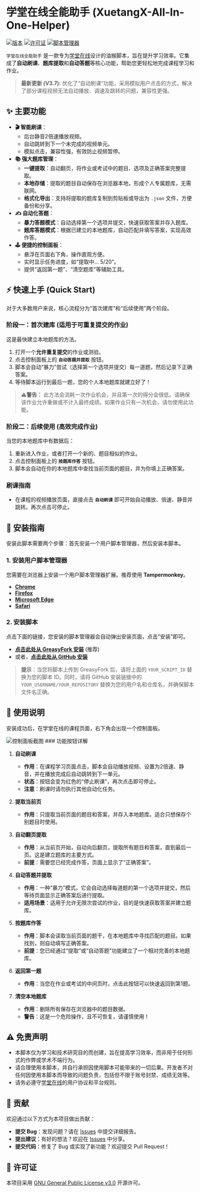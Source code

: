 # 学堂在线全能助手 (XuetangX-All-In-One-Helper)

[![版本](https://img.shields.io/badge/version-3.7-blue.svg)](https://github.com/YOUR_USERNAME/YOUR_REPOSITORY)
[![许可证](https://img.shields.io/badge/License-GPL%20v3-blue.svg)](https://www.gnu.org/licenses/gpl-3.0)
[![脚本管理器](https://img.shields.io/badge/Tampermonkey-必需-orange.svg)](https://www.tampermonkey.net/)

 `学堂在线全能助手` 是一款专为[学堂在线](https://www.xuetangx.com/)设计的油猴脚本，旨在提升学习效率。它集成了**自动刷课**、**题库提取**和**自动答题**等核心功能，帮助您更轻松地完成课程学习和作业。

> **最新更新 (V3.7):** 优化了“自动刷课”功能，采用模拟用户点击的方式，解决了部分课程视频无法自动播放、调速及跳转的问题，兼容性更强。

## ✨ 主要功能

-   **🎬 智能刷课**：
    -   后台静音2倍速播放视频。
    -   自动跳转到下一个未完成的视频单元。
    -   模拟点击，兼容性强，有效防止视频暂停。
-   **📚 强大题库管理**：
    -   **一键提取**：自动翻页，将作业或考试中的题目、选项及正确答案完整提取。
    -   **本地存储**：提取的题目自动保存在浏览器本地，形成个人专属题库，无需联网。
    -   **格式化导出**：支持将提取的题库复制到剪贴板或导出为 `.json` 文件，方便备份和分享。
-   **✍️ 自动化答题**：
    -   **暴力答题模式**：自动选择第一个选项并提交，快速获取答案并存入题库。
    -   **题库答题模式**：根据已建立的本地题库，自动匹配并填写答案，实现高效作答。
-   **🕹️ 便捷的控制面板**：
    -   悬浮在页面右下角，操作直观方便。
    -   实时显示任务进度，如“提取中... 5/20”。
    -   提供“返回第一题”、“清空题库”等辅助工具。

## ⚡ 快速上手 (Quick Start)

对于大多数用户来说，核心流程分为“首次建库”和“后续使用”两个阶段。

### 阶段一：首次建库 (适用于可重复提交的作业)

这是最快建立本地题库的方法。

1.  打开一个**允许重复提交**的作业或测验。
2.  点击控制面板上的 **`自动答题并提取`** 按钮。
3.  脚本会自动“暴力”尝试（选择第一个选项并提交）每一道题，然后记录下正确答案。
4.  等待脚本运行到最后一题，您的个人本地题库就建立好了！

> **⚠️警告：** 此方法会消耗一次作业机会，并且第一次的得分会很低。请确保该作业允许重做或不计入最终成绩。如果作业只有一次机会，请勿使用此功能。

### 阶段二：后续使用 (高效完成作业)

当您的本地题库中有数据后：

1.  重新进入作业，或者打开一个新的、题目相似的作业。
2.  点击控制面板上的 **`按题库作答`** 按钮。
3.  脚本会自动在你的本地题库中查找当前页面的题目，并为你填上正确答案。

### 刷课指南

-   在课程的视频播放页面，直接点击 **`自动刷课`** 即可开始自动播放、倍速、静音并跳转。再次点击可停止。

## 🚀 安装指南

安装此脚本需要两个步骤：首先安装一个用户脚本管理器，然后安装本脚本。

### 1. 安装用户脚本管理器

您需要在浏览器上安装一个用户脚本管理器扩展。推荐使用 **Tampermonkey**。

-   [**Chrome**](https://chrome.google.com/webstore/detail/tampermonkey/dhdgffkkebhmkfjojejmpbldmpobfkfo)
-   [**Firefox**](https://addons.mozilla.org/en-US/firefox/addon/tampermonkey/)
-   [**Microsoft Edge**](https://microsoftedge.microsoft.com/addons/detail/tampermonkey/iikmkjmpaadaobahmlepeloendndfphd)
-   [**Safari**](https://apps.apple.com/app/apple-store/id1482490089)

### 2. 安装脚本

点击下面的链接，您安装的脚本管理器会自动弹出安装页面，点击“安装”即可。

-   **[点击此处从 GreasyFork 安装](https://greasyfork.org/scripts/YOUR_SCRIPT_ID)** (推荐)
-   或者，[**点击此处从 GitHub 安装**](https://github.com/YOUR_USERNAME/YOUR_REPOSITORY/raw/main/script.user.js)

> **提示**：当您将脚本上传到 GreasyFork 后，请将上面的 `YOUR_SCRIPT_ID` 替换为您的脚本 ID。同时，请将 GitHub 安装链接中的 `YOUR_USERNAME/YOUR_REPOSITORY` 替换为您的用户名和仓库名，并确保脚本文件名正确。

## 📖 使用说明

安装成功后，在学堂在线的课程页面，右下角会出现一个控制面板。

![控制面板截图](https://i.imgur.com/your-screenshot-url.png) ### 功能按钮详解

1.  **自动刷课**
    -   **作用**：在课程学习页面点击，脚本会自动播放视频、设置为2倍速、静音，并在播放完成后自动跳转到下一单元。
    -   **状态**：按钮会变为红色的“停止刷课”，再次点击即可停止。
    -   **注意**：刷课时请勿执行其他自动化任务。

2.  **提取当前页**
    -   **作用**：只提取当前页面的题目和答案，并存入本地题库。适合只想保存个别题目时使用。

3.  **自动翻页提取**
    -   **作用**：从当前页开始，自动向后翻页，提取所有题目和答案，直到最后一页。这是建立题库的主要方式。
    -   **前提**：需要您已经完成作答，页面上显示了“正确答案”。

4.  **自动答题并提取**
    -   **作用**：一种“暴力”模式。它会自动选择每道题的第一个选项并提交，然后等待页面显示正确答案后进行提取。
    -   **适用场景**：适用于允许无限次尝试的作业，目的是快速获取答案并建立题库。

5.  **按题库作答**
    -   **作用**：脚本会读取当前页面的题干，在本地题库中寻找匹配的题目。如果找到，则自动填写正确答案。
    -   **前提**：您已经通过“提取”或“自动答题”功能建立了一个相对完善的本地题库。

6.  **返回第一题**
    -   **作用**：当您在作业或考试的中间页时，点击此按钮可以快速返回到第1题。

7.  **清空本地题库**
    -   **作用**：删除所有保存在浏览器中的题目数据。
    -   **警告**：这是一个危险操作，且不可恢复，请谨慎使用！

## ⚠️ 免责声明

-   本脚本仅为学习和技术研究目的而创建，旨在提高学习效率，而非用于任何形式的作弊或学术不端行为。
-   请合理使用本脚本，并自行承担因使用脚本可能带来的一切后果。开发者不对任何因使用本脚本而导致的问题负责，包括但不限于账号封禁、成绩无效等。
-   请务必遵守[学堂在线](https://www.xuetangx.com/)的用户协议和平台规则。

## 🤝 贡献

欢迎通过以下方式为本项目做出贡献：

-   **提交 Bug**：发现问题？请在 [Issues](https://github.com/YOUR_USERNAME/YOUR_REPOSITORY/issues) 中提交详细报告。
-   **提出建议**：有好的想法？欢迎在 [Issues](https://github.com/YOUR_USERNAME/YOUR_REPOSITORY/issues) 中分享。
-   **提交代码**：修复了 Bug 或实现了新功能？欢迎提交 Pull Request！

## 📜 许可证

本项目采用 [GNU General Public License v3.0](https://www.gnu.org/licenses/gpl-3.0) 开源许可。
